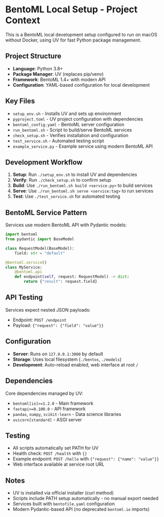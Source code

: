 # BentoML Local Setup - Project Context

This is a BentoML local development setup configured to run on macOS without Docker, using UV for fast Python package management.

## Project Structure

- **Language**: Python 3.8+
- **Package Manager**: UV (replaces pip/venv)
- **Framework**: BentoML 1.4+ with modern API
- **Configuration**: YAML-based configuration for local development

## Key Files

- `setup_env.sh` - Installs UV and sets up environment
- `pyproject.toml` - UV project configuration with dependencies  
- `bentoml_config.yaml` - BentoML server configuration
- `run_bentoml.sh` - Script to build/serve BentoML services
- `check_setup.sh` - Verifies installation and configuration
- `test_service.sh` - Automated testing script
- `example_service.py` - Example service using modern BentoML API

## Development Workflow

1. **Setup**: Run `./setup_env.sh` to install UV and dependencies
2. **Verify**: Run `./check_setup.sh` to confirm setup
3. **Build**: Use `./run_bentoml.sh build <service.py>` to build services
4. **Serve**: Use `./run_bentoml.sh serve <service:tag>` to run services
5. **Test**: Use `./test_service.sh` for automated testing

## BentoML Service Pattern

Services use modern BentoML API with Pydantic models:

```python
import bentoml
from pydantic import BaseModel

class RequestModel(BaseModel):
    field: str = "default"

@bentoml.service()
class MyService:
    @bentoml.api
    def endpoint(self, request: RequestModel) -> dict:
        return {"result": request.field}
```

## API Testing

Services expect nested JSON payloads:
- Endpoint: `POST /endpoint`
- Payload: `{"request": {"field": "value"}}`

## Configuration

- **Server**: Runs on `127.0.0.1:3000` by default
- **Storage**: Uses local filesystem (`./bentos`, `./models`)
- **Development**: Auto-reload enabled, web interface at root `/`

## Dependencies

Core dependencies managed by UV:
- `bentoml[io]>=1.2.0` - Main framework
- `fastapi>=0.100.0` - API framework
- `pandas`, `numpy`, `scikit-learn` - Data science libraries
- `uvicorn[standard]` - ASGI server

## Testing

- All scripts automatically set PATH for UV
- Health check: `POST /health` with `{}`
- Example endpoint: `POST /hello` with `{"request": {"name": "value"}}`
- Web interface available at service root URL

## Notes

- UV is installed via official installer (curl method)
- Scripts include PATH setup automatically - no manual export needed
- Services built with `bentofile.yaml` configuration
- Modern Pydantic-based API (no deprecated `bentoml.io` imports)